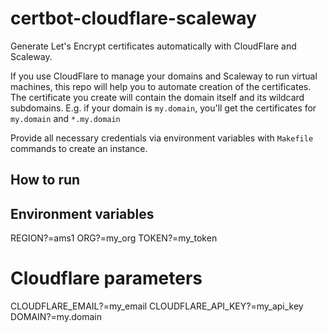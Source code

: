 # certbot-cloudflare-scaleway

Generate Let's Encrypt certificates automatically with CloudFlare and Scaleway.

If you use CloudFlare to manage your domains and Scaleway to run virtual machines,
this repo will help you to automate creation of the certificates.
The certificate you create will contain the domain itself and its wildcard subdomains.
E.g. if your domain is `my.domain`, you'll get the certificates for `my.domain` and `*.my.domain`

Provide all necessary credentials via environment variables with `Makefile` commands
to create an instance.


## How to run

## Environment variables



REGION?=ams1
ORG?=my_org
TOKEN?=my_token

# Cloudflare parameters
CLOUDFLARE_EMAIL?=my_email
CLOUDFLARE_API_KEY?=my_api_key
DOMAIN?=my.domain
